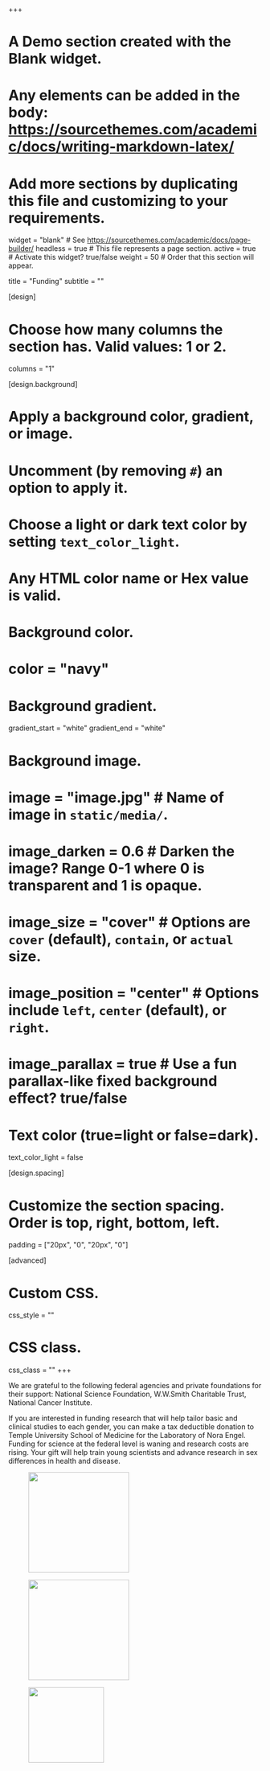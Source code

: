 +++
# A Demo section created with the Blank widget.
# Any elements can be added in the body: https://sourcethemes.com/academic/docs/writing-markdown-latex/
# Add more sections by duplicating this file and customizing to your requirements.

widget = "blank"  # See https://sourcethemes.com/academic/docs/page-builder/
headless = true  # This file represents a page section.
active = true  # Activate this widget? true/false
weight = 50  # Order that this section will appear.

title = "Funding"
subtitle = ""

[design]
  # Choose how many columns the section has. Valid values: 1 or 2.
  columns = "1"

[design.background]
  # Apply a background color, gradient, or image.
  #   Uncomment (by removing `#`) an option to apply it.
  #   Choose a light or dark text color by setting `text_color_light`.
  #   Any HTML color name or Hex value is valid.

  # Background color.
  # color = "navy"

  # Background gradient.
  gradient_start = "white"
  gradient_end = "white"

  # Background image.
  # image = "image.jpg"  # Name of image in `static/media/`.
  # image_darken = 0.6  # Darken the image? Range 0-1 where 0 is transparent and 1 is opaque.
  # image_size = "cover"  #  Options are `cover` (default), `contain`, or `actual` size.
  # image_position = "center"  # Options include `left`, `center` (default), or `right`.
  # image_parallax = true  # Use a fun parallax-like fixed background effect? true/false

  # Text color (true=light or false=dark).
  text_color_light = false

[design.spacing]
  # Customize the section spacing. Order is top, right, bottom, left.
  padding = ["20px", "0", "20px", "0"]

[advanced]
 # Custom CSS.
 css_style = ""

 # CSS class.
 css_class = ""
+++


We are grateful to the following federal agencies and private foundations for their support: National Science Foundation, W.W.Smith Charitable Trust, National Cancer Institute.

If you are interested in funding research that will help tailor basic and clinical studies to each gender, you can make a tax deductible donation to Temple University School of Medicine for the Laboratory of Nora Engel. Funding for science at the federal level is waning and research costs are rising. Your gift will help train young scientists and advance research in sex differences in health and disease.

<figure> <img src="/media/img/nsf_bitmap_logo.png" class="research-icon-left" style="height:200px;">
</figure>
<figure> <img src="/media/img/nci_case_logo_314056_284_5_v1.jpg" class="research-icon-right" style="height:200px;">
</figure>
<figure> <img src="/media/img/wwsmith_logo.jpg" class="research-icon-right" style="height:150px;">
</figure>
